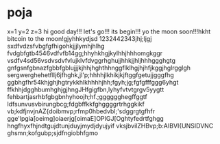 # poja
x=1
y=2
z=3
hi
good day!!!
let's go!!!
its begin!!!
yo the moon soon!!!hkht
bitcoin to the moon!gjyhhkydjsd
1232442343jhj;ljgj
sxdfvdzsfvbgfgfhigohkjjjlymhjhlhg
fvdgbfgtb4546vdfvfb14gg;hhyhkhgjkylhhjhhhomgkggr
vsdfv4sd56vsdvsdvfvlujklvfdvggrhghujjhhkjjhljhhhggghgtg
 gnfgsnfgbnazfgbbfgblujjjkjhhjhghthhnggflklhgjhjhfjkggjhglrgglgh
sergwerghehetfllj6jfhghk,jl'p;hhhhjlkhikjkjftggfgetujjgggfhg
ggbhgfhr54khjghjhgtrykkhlkhhhhjhh;fgyh;jg;fgfgfffggg6yhgt
ffkhhjdgghbumhghjgjhngJHfgigfbn,lyhyfvtvtgrgv5yygtt
fehbartjasrhbfgbgbnhyhoojh;hf.;gggggghegffggtf
ldfsunvusvbirungbcg;fdgbffkkfghggggrtrhggkikf
vb;kdfjnvjnAZ{doibmvp;rfmp0hbedvbl;'sdggrgtgfhfr
gge'lpgia[oeimg]oiaerjg[oimaE]OPIGJ[Oghtyfedrtfghgg
hngfhyxfhjndtgujdtunjduyjmydjdyujyif
vksjbvilZHBvp;b:AIBVI{UNSIDVNC
ghsmn;kofgubp;sjdfngiobhfgmo

